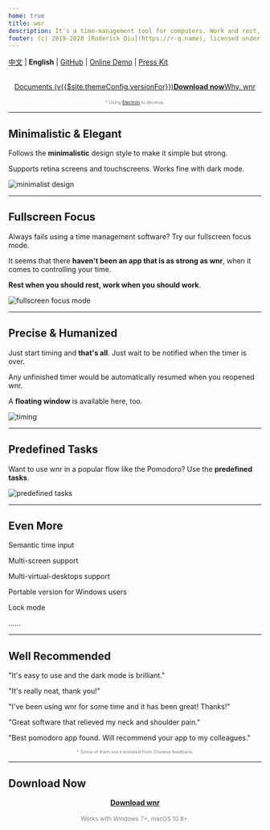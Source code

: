 ```yaml
---
home: true
title: wnr
description: It's a time-management tool for computers. Work and rest, with wnr now.
footer: (c) 2019-2020 [Roderick Qiu](https://r-q.name), licensed under **CC-BY-4.0** License | [Email](mailto:scrisqiu@hotmail.com)
---
```


[中文](/zh/) | **English** | [GitHub](https://github.com/RoderickQiu/wnr) | [Online Demo](https://wnr-jr.scris.top) | [Press Kit](https://getwnr.com/presskit.zip)

<br />

<center><a href="./guide/1-basic-usage.html" class="btn btn--secondary">Documents (v{{$site.themeConfig.versionFor}})</a><a href="./download/links.html" class="btn btn--default"><b>Download now</b></a><a href="./why-wnr/yes-wnr.html" class="btn btn--third">Why, wnr</a></center>

<br />

<center><span style="font-size:9px;color:grey;">* Using <a href="https://quasar.dev/quasar-cli/developing-electron-apps/introduction">Electron</a> to develop.</span></center>

------

## Minimalistic & Elegant

Follows the **minimalistic** design style to make it simple but strong.

Supports retina screens and touchscreens. Works fine with dark mode.

![minimalist design](https://i.loli.net/2020/07/05/axDdINC458gTowv.png)

------

## Fullscreen Focus

Always fails using a time management software? Try our fullscreen focus mode.

It seems that there **haven't been an app that is as strong as wnr**, when it comes to controlling your time.

**Rest when you should rest, work when you should work**.

![fullscreen focus mode](https://i.loli.net/2020/07/05/8d6rliwGTY4qZKS.png)

------

## Precise & Humanized

Just start timing and **that's all**. Just wait to be notified when the timer is over.

Any unfinished timer would be automatically resumed when you reopened wnr.

A **floating window** is available here, too.

![timing](https://i.loli.net/2020/07/05/DqJLYt42Q1is7CT.png)

------

## Predefined Tasks

Want to use wnr in a popular flow like the Pomodoro? Use the **predefined tasks**.

![predefined tasks](https://i.loli.net/2020/07/05/HeayK74iLlzCsJ8.png)

------

## Even More

Semantic time input

Multi-screen support

Multi-virtual-desktops support

Portable version for Windows users

Lock mode

......

------

## Well Recommended

"It's easy to use and the dark mode is brilliant."

"It's really neat, thank you!"

"I've been using wnr for some time and it has been great! Thanks!"

"Great software that relieved my neck and shoulder pain."

"Best pomodoro app found. Will recommend your app to my colleagues."

<center><span style="font-size:9px;color:grey;">* Some of them are translated from Chinese feedback.</span></center>

------

## Download Now

<center><a href="./download/links.html" class="btn btn--default"><b>Download wnr</b></a></center>

<br />

<center><span style="font-size: smaller; color: gray;">Works with Windows 7+, macOS 10.8+. </span></center>
